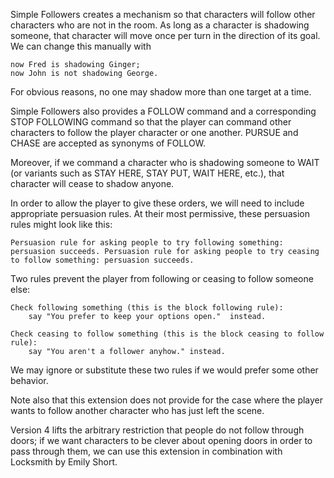 Simple Followers creates a mechanism so that characters will follow other characters who are not in the room. As long as a character is shadowing someone, that character will move once per turn in the direction of its goal. We can change this manually with

	now Fred is shadowing Ginger;
	now John is not shadowing George.

For obvious reasons, no one may shadow more than one target at a time.

Simple Followers also provides a FOLLOW command and a corresponding STOP FOLLOWING command so that the player can command other characters to follow the player character or one another. PURSUE and CHASE are accepted as synonyms of FOLLOW.

Moreover, if we command a character who is shadowing someone to WAIT (or variants such as STAY HERE, STAY PUT, WAIT HERE, etc.), that character will cease to shadow anyone.

In order to allow the player to give these orders, we will need to include appropriate persuasion rules. At their most permissive, these persuasion rules might look like this:

	Persuasion rule for asking people to try following something: persuasion succeeds. Persuasion rule for asking people to try ceasing to follow something: persuasion succeeds.

Two rules prevent the player from following or ceasing to follow someone else:

	Check following something (this is the block following rule):
		say "You prefer to keep your options open."  instead.

	Check ceasing to follow something (this is the block ceasing to follow rule):
		say "You aren't a follower anyhow." instead.
	
We may ignore or substitute these two rules if we would prefer some other behavior.

Note also that this extension does not provide for the case where the player wants to follow another character who has just left the scene.

Version 4 lifts the arbitrary restriction that people do not follow through doors; if we want characters to be clever about opening doors in order to pass through them, we can use this extension in combination with Locksmith by Emily Short.

